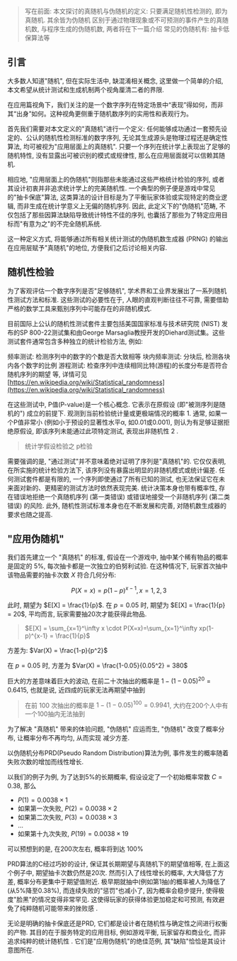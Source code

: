 > 写在前面: 本文探讨的真随机与伪随机的定义: 只要满足随机性检测的, 即为真随机. 其余皆为伪随机
> 区别于通过物理现象或不可预测的事件产生的真随机数, 与程序生成的伪随机数, 两者将在下一篇介绍
> 常见的伪随机有: 抽卡低保算法等

## 引言

大多数人知道"随机", 但在实际生活中, 缺混淆相关概念, 这里做一个简单的介绍, 本文希望从统计测试和生成机制两个视角厘清二者的界限.

在应用篇视角下，我们关注的是一个数字序列在特定场景中“表现”得如何，而非其“出身”如何。这种视角更侧重于随机数序列的实用性和表观行为。

首先我们需要对本文定义的"真随机"进行一个定义: 任何能够成功通过一套预先设定的、公认的随机性检测标准的数字序列, 无论其生成源头是物理过程还是确定性算法, 均可被视为"应用层面上的真随机". 只要一个序列在统计学上表现出了足够的随机特性, 没有显露出可被识别的模式或规律性, 那么在应用层面就可以信赖其随机.

相应地, "应用层面上的伪随机"则指那些未能通过这些严格统计检验的序列, 或者其设计初衷并非追求统计学上的完美随机性. 一个典型的例子便是游戏中常见的"抽卡保底"算法, 这类算法的设计目标是为了平衡玩家体验或实现特定的商业逻辑, 而非生成在统计学意义上无偏的随机序列. 因此, 此定义下的"伪随机"范畴, 不仅包括了那些因算法缺陷导致统计特性不佳的序列, 也囊括了那些为了特定应用目标而"有意为之"的不完全随机系统.

这一种定义方式, 将能够通过所有相关统计测试的伪随机数生成器 (PRNG) 的输出在应用层赋予"真随机"的地位, 方便我们之后讨论相关内容.

## 随机性检验

为了客观评估一个数字序列是否"足够随机", 学术界和工业界发展出了一系列随机性测试方法和标准. 这些测试的必要性在于, 人眼的直观判断往往不可靠, 需要借助严格的数学工具来甄别序列中可能存在的非随机模式. 

目前国际上公认的随机性测试套件主要包括美国国家标准与技术研究院 (NIST) 发布的SP 800-22测试集和由George Marsaglia教授开发的Diehard测试集。这些测试套件通常包含多种独立的统计检验方法, 例如:

频率测试: 检测序列中的数字的个数是否大致相等
块内频率测试: 分块后, 检测各块内各个数字的比例
游程测试: 检查序列中连续相同比特(游程)的长度分布是否符合随机序列的期望
等, 详情可见[https://en.wikipedia.org/wiki/Statistical_randomness](https://en.wikipedia.org/wiki/Statistical_randomness)

在这些测试中, P值(P-value)是一个核心概念. 它表示在原假设 (即"被测序列是随机的") 成立的前提下. 观测到当前检验统计量或更极端情况的概率 1. 通常, 如果一个P值非常小 (例如小于预设的显著性水平α, 如0.01或0.001), 则认为有足够证据拒绝原假设, 即该序列未能通过此项特定测试, 表现出非随机性 2 .

> 统计学假设检验之 p检验

需要强调的是, "通过测试"并不意味着绝对证明了序列是"真随机"的. 它仅仅表明, 在所实施的统计检验方法下, 该序列没有暴露出明显的非随机模式或统计偏差. 任何测试套件都是有限的, 一个序列即使通过了所有已知的测试, 也无法保证它在未来面对新的、更精密的测试方法时依然表现完美. 统计决策本身也带有概率性, 存在错误地拒绝一个真随机序列 (第一类错误) 或错误地接受一个非随机序列 (第二类错误) 的风险. 此外, 随机性测试标准本身也在不断发展和完善, 对随机数生成器的要求也随之提高.

## "应用伪随机"

我们首先建立一个 "真随机" 的标准, 假设在一个游戏中, 抽中某个稀有物品的概率是固定的 5%, 每次抽卡都是一次独立的伯努利试验. 在这种情况下, 玩家首次抽中该物品需要的抽卡次数 $X$ 符合几何分布:

$$
P(X=x) = p(1-p)^{x-1}, x = 1, 2, 3
$$

此时, 期望为 $E[X] = \frac{1}{p}$. 在 $p=0.05$ 时, 期望为 $E[X] = \frac{1}{p} = 20$, 平均而言, 玩家需要抽20次才能获得此物品.

> $E[X] = \sum_{x=1}^\infty x \cdot P(X=x)=\sum_{x=1}^\infty xp(1-p)^{x-1} = \frac{1}{p}$

方差为: $Var(X) = \frac{1-p}{p^2}$

在 $p = 0.05$ 时, 方差为 $Var(X) = \frac{1-0.05}{0.05^2} = 380$

巨大的方差意味着巨大的波动, 在前二十次抽出的概率是 $1-(1-0.05)^20 = 0.6415$, 也就是说, 近四成的玩家无法再期望中抽到
> 在前 100 次抽出的概率是 $1-(1-0.05)^100 = 0.9941$, 大约在200个人中有一个100抽内无法抽到

为了解决 "真随机" 带来的体验问题, "伪随机" 应运而生, "伪随机" 改变了概率分布, 让概率分布不再均匀, 从而实现 减少方差.

以伪随机分布PRD(Pseudo Random Distribution)算法为例, 事件发生的概率随着失败次数的增加而线性增长.

以我们的例子为例, 为了达到5%的长期概率, 假设设定了一个初始概率常数 $C= 0.38%$, 那么
- $P(1) = 0.0038 \times 1$
- 如果第一次失败, $P(2) = 0.0038 \times 2$
- 如果第二次失败, $P(3) = 0.0038 \times 3$
- ...
- 如果第十九次失败, $P(19) = 0.0038 \times 19$

可以预想到的是, 在200次左右, 概率将到达 100%

PRD算法的C经过巧妙的设计, 保证其长期期望与真随机下的期望值相等, 在上面这个例子中, 期望抽卡次数仍然是20次. 然而引入了线性增长的概率, 大大降低了方差, 概率分布更集中于期望值附近. 极早期就抽中(例如第1抽)的概率被人为降低了(从5%降至0.38%), 而连续失败的"惩罚"也减小了, 因为概率会稳步提升, 使得极度"脸黑"的情况变得非常罕见. 这使得玩家的获得体验更加稳定和可预测, 有效避免了纯粹随机可能带来的挫败感 . 

无论是明确的抽卡保底还是PRD, 它们都是设计者在随机性与确定性之间进行权衡的产物. 其目的在于服务特定的应用目标, 例如游戏平衡, 玩家留存和商业化, 而非追求纯粹的统计随机性 . 它们是"应用伪随机"的绝佳范例, 其"缺陷"恰恰是其设计意图所在. 
